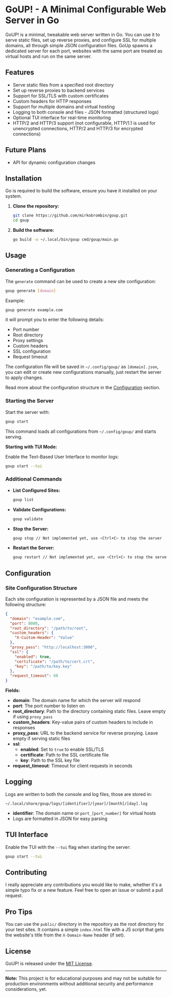 # GoUP! - A Minimal Configurable Web Server in Go

GoUP! is a minimal, tweakable web server written in Go. You can use it to serve static files, set up reverse proxies, and configure SSL for multiple domains, all through simple JSON configuration files. GoUp spawns a dedicated server for each port, websites with the same port are treated as virtual hosts and run on the same server.

## Features

- Serve static files from a specified root directory
- Set up reverse proxies to backend services
- Support for SSL/TLS with custom certificates
- Custom headers for HTTP responses
- Support for multiple domains and virtual hosting
- Logging to both console and files - JSON formatted (structured logs)
- Optional TUI interface for real-time monitoring
- HTTP/2 and HTTP/3 support (not configurable, HTTP/1.1 is used for unencrypted connections, HTTP/2 and HTTP/3 for encrypted connections)

## Future Plans

- API for dynamic configuration changes

## Installation

Go is required to build the software, ensure you have it installed on your system.

1. **Clone the repository:**

   ```bash
   git clone https://github.com/mirkobrombin/goup.git
   cd goup
   ```

2. **Build the software:**

   ```bash
   go build -o ~/.local/bin/goup cmd/goup/main.go
   ```


## Usage

### Generating a Configuration

The `generate` command can be used to create a new site configuration:

```bash
goup generate [domain]
```

Example:

```bash
goup generate example.com
```

it will prompt you to enter the following details:

- Port number
- Root directory
- Proxy settings
- Custom headers
- SSL configuration
- Request timeout

The configuration file will be saved in `~/.config/goup/` as `[domain].json`, you
can edit or create new configurations manually, just restart the server to apply changes.

Read more about the configuration structure in the [Configuration](#configuration) section.

### Starting the Server

Start the server with:

```bash
goup start
```

This command loads all configurations from `~/.config/goup/` and starts serving.

**Starting with TUI Mode:**

Enable the Text-Based User Interface to monitor logs:

```bash
goup start --tui
```

### Additional Commands

- **List Configured Sites:**

  ```bash
  goup list
  ```

- **Validate Configurations:**

  ```bash
  goup validate
  ```

- **Stop the Server:**

  ```bash
  goup stop // Not implemented yet, use <Ctrl+C> to stop the server
  ```

- **Restart the Server:**

  ```bash
  goup restart // Not implemented yet, use <Ctrl+C> to stop the server and start it again
  ```

## Configuration

### Site Configuration Structure

Each site configuration is represented by a JSON file and meets the following structure:

```json
{
  "domain": "example.com",
  "port": 8080,
  "root_directory": "/path/to/root",
  "custom_headers": {
    "X-Custom-Header": "Value"
  },
  "proxy_pass": "http://localhost:3000",
  "ssl": {
    "enabled": true,
    "certificate": "/path/to/cert.crt",
    "key": "/path/to/key.key"
  },
  "request_timeout": 60
}
```

**Fields:**

- **domain**: The domain name for which the server will respond
- **port**: The port number to listen on
- **root_directory**: Path to the directory containing static files. Leave empty if using `proxy_pass`
- **custom_headers**: Key-value pairs of custom headers to include in responses
- **proxy_pass**: URL to the backend service for reverse proxying. Leave empty if serving static files
- **ssl**:
  - **enabled**: Set to `true` to enable SSL/TLS
  - **certificate**: Path to the SSL certificate file
  - **key**: Path to the SSL key file
- **request_timeout**: Timeout for client requests in seconds

## Logging

Logs are written to both the console and log files, those are stored in:

```
~/.local/share/goup/logs/[identifier]/[year]/[month]/[day].log
```

- **identifier**: The domain name or `port_[port_number]` for virtual hosts
- Logs are formatted in JSON for easy parsing

## TUI Interface

Enable the TUI with the `--tui` flag when starting the server:

```bash
goup start --tui
```

## Contributing

I really appreciate any contributions you would like to make, whether it's a 
simple typo fix or a new feature. Feel free to open an issue or submit a pull request.

## Pro Tips

You can use the `public/` directory in the repository as the root directory for
your test sites. It contains a simple `index.html` file with a JS script that
gets the website's title from the `X-Domain-Name` header (if set).

## License

GoUP! is released under the [MIT License](LICENSE).

---

**Note:** This project is for educational purposes and may not be suitable 
for production environments without additional security and performance 
considerations, yet.
